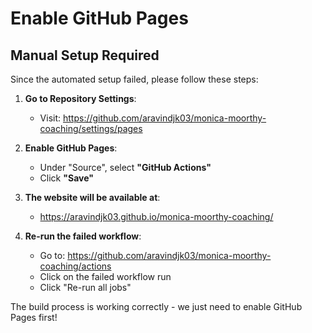 # Enable GitHub Pages

## Manual Setup Required

Since the automated setup failed, please follow these steps:

1. **Go to Repository Settings**:
   - Visit: https://github.com/aravindjk03/monica-moorthy-coaching/settings/pages

2. **Enable GitHub Pages**:
   - Under "Source", select **"GitHub Actions"**
   - Click **"Save"**

3. **The website will be available at**:
   - https://aravindjk03.github.io/monica-moorthy-coaching/

4. **Re-run the failed workflow**:
   - Go to: https://github.com/aravindjk03/monica-moorthy-coaching/actions
   - Click on the failed workflow run
   - Click "Re-run all jobs"

The build process is working correctly - we just need to enable GitHub Pages first!